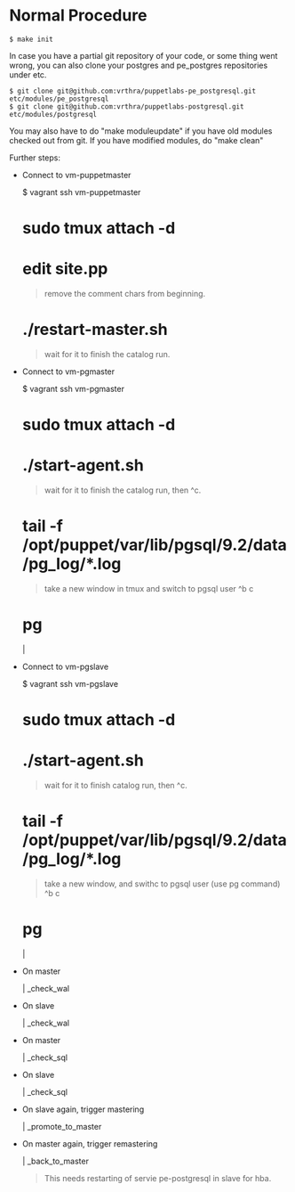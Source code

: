Normal Procedure
==================

    $ make init

In case you have a partial git repository of your code, or some thing went wrong, you can also clone
your postgres and pe_postgres repositories under etc.

    $ git clone git@github.com:vrthra/puppetlabs-pe_postgresql.git etc/modules/pe_postgresql
    $ git clone git@github.com:vrthra/puppetlabs-postgresql.git etc/modules/postgresql

You may also have to do "make moduleupdate" if you have old modules checked out from git.
If you have modified modules, do "make clean"

Further steps:

 * Connect to vm-puppetmaster

   $ vagrant ssh vm-puppetmaster
   # sudo tmux attach -d
   # edit site.pp
   > remove the comment chars from beginning.
   # ./restart-master.sh
   > wait for it to finish the catalog run.


 * Connect to vm-pgmaster

   $ vagrant ssh vm-pgmaster
   # sudo tmux attach -d
   # ./start-agent.sh
   > wait for it to finish the catalog run, then ^c.
   # tail -f /opt/puppet/var/lib/pgsql/9.2/data/pg_log/*.log
   > take a new window in tmux and switch to pgsql user
   ^b c
   # pg
   |

 * Connect to vm-pgslave

   $ vagrant ssh vm-pgslave
   # sudo tmux attach -d
   # ./start-agent.sh
   > wait for it to finish catalog run, then ^c.
   # tail -f /opt/puppet/var/lib/pgsql/9.2/data/pg_log/*.log
   > take a new window, and swithc to pgsql user (use pg command)
   ^b c
   # pg
   |

* On master

   | _check_wal

* On slave

   | _check_wal

* On master

   | _check_sql

* On slave

   | _check_sql

* On slave again, trigger mastering

  | _promote_to_master

* On master again, trigger remastering

  | _back_to_master
  > This needs restarting of servie pe-postgresql in slave for hba.

